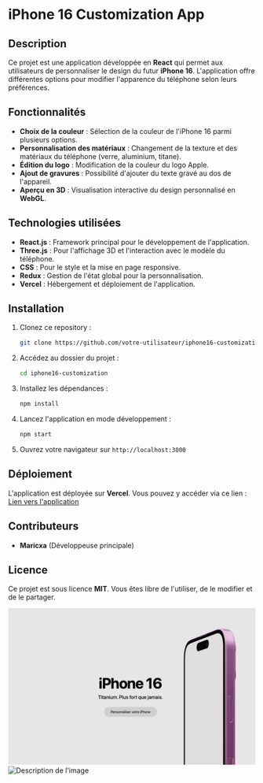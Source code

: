# iPhone 16 Customization App

## Description
Ce projet est une application développée en **React** qui permet aux utilisateurs de personnaliser le design du futur **iPhone 16**. L'application offre différentes options pour modifier l'apparence du téléphone selon leurs préférences.

## Fonctionnalités
- **Choix de la couleur** : Sélection de la couleur de l'iPhone 16 parmi plusieurs options.
- **Personnalisation des matériaux** : Changement de la texture et des matériaux du téléphone (verre, aluminium, titane).
- **Édition du logo** : Modification de la couleur du logo Apple.
- **Ajout de gravures** : Possibilité d'ajouter du texte gravé au dos de l'appareil.
- **Aperçu en 3D** : Visualisation interactive du design personnalisé en **WebGL**.

## Technologies utilisées
- **React.js** : Framework principal pour le développement de l'application.
- **Three.js** : Pour l'affichage 3D et l'interaction avec le modèle du téléphone.
- **CSS** : Pour le style et la mise en page responsive.
- **Redux** : Gestion de l'état global pour la personnalisation.
- **Vercel** : Hébergement et déploiement de l'application.

## Installation
1. Clonez ce repository :
   ```bash
   git clone https://github.com/votre-utilisateur/iphone16-customization.git
   ```
2. Accédez au dossier du projet :
   ```bash
   cd iphone16-customization
   ```
3. Installez les dépendances :
   ```bash
   npm install
   ```
4. Lancez l'application en mode développement :
   ```bash
   npm start
   ```
5. Ouvrez votre navigateur sur `http://localhost:3000`

## Déploiement
L'application est déployée sur **Vercel**. Vous pouvez y accéder via ce lien : [Lien vers l'application](https://iphone16-custom.vercel.app)

## Contributeurs
- **Maricxa** (Développeuse principale)

## Licence
Ce projet est sous licence **MIT**. Vous êtes libre de l'utiliser, de le modifier et de le partager.

![Description de l'image](./public/iphone16.png)
![Description de l'image](/iphone.png)


